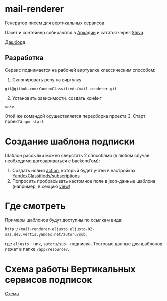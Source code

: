 # mail-renderer
Генератор писем для вертикальных сервисов

Пакет и контейнер собираются в [Аркадии](https://a.yandex-team.ru/projects/autoru/ci/releases/timeline?dir=classifieds%2Fmail-renderer&id=autoru-app-ssr) и катятся через [Shiva](https://admin.vertis.yandex-team.ru/services/mail-renderer).

[Дашборд](https://grafana.vertis.yandex-team.ru/d/8vfPyjKiz/mail-renderer)

## Разработка
Сервис поднимается на рабочей виртуалке классическим способом:
1. Склонировать репу на виртулку
```
git@github.com:YandexClassifieds/mail-renderer.git
```
2. Установить зависимости, создать конфиг
```
make
```
Этой же командой осуществляется пересборка проекта
3. Старт проекта `npm start`

# Создание шаблона подписки
Шаблон рассылки можно сверстать 2 способами (в любом случае необходимо договариваться с backend'ом):
1. Создать новый [action](https://github.com/YandexClassifieds/mail-renderer/blob/master/app/controller/pages/autoru.js#L224), который будет учтен в настройках [YandexClassifieds/subscriptions](https://github.com/YandexClassifieds/subscriptions/blob/12e21dae74eb4f4a56067015d097d99b7566f03b/subscriptions-plugins/src/main/resources/plugins.conf)
2. Попросить пробрасывать кастомное поле в json-данные шаблона (например, в секцию [view](https://github.com/YandexClassifieds/mail-renderer/blob/master/app/resource/autoru.sub.json#L1681))

# Где смотреть
Примеры шаблонов будут доступны по ссылкам вида:

`http://mail-renderer-eljusto.eljusto-02-sas.dev.vertis.yandex.net/autoru/sub`,

где `eljusto` - ник, `autoru/sub` - подписка.
Тестовые данные для шаблонов лежат в папке `/app/resource/`.

# Cхема работы Вертикальных сервисов подписок
[Схема](https://wiki.yandex-team.ru/vertis/subscriptions2/)
